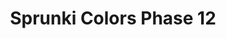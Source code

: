 ---
slug: sprunki-colors-phase-12-2515
title: Sprunki Colors Phase 12
description: "Sprunki Colors Phase 12 is an exciting online game. Play for free directly in your browser!"
icon: /images/popular_mods/Sprunki Colors Phase 12.png
url: https://wowtbc.net/sprunkin/colors-phase-12/index.html
previewImage: /images/popular_mods/Sprunki Colors Phase 12.png
type: popular mods

# SEO配置
seo:
  title: "Sprunki Colors Phase 12 - Play Free Online Game | Fun Browser Games"
  description: "Sprunki Colors Phase 12 - Play this fun online game for free in your browser. No download required!"
  ogImage: "/images/popular_mods/Sprunki Colors Phase 12.png"
  keywords: "sprunki-colors-phase-12-2515, online game, browser game, free game, popular mods game, play online"

videoUrls:
  - https://www.youtube.com/embed/example1
  - https://www.youtube.com/embed/example2

whyPlay:
  title: "Why Play Sprunki Colors Phase 12?"
  items:
    - "Immersive Gameplay: Sprunki Colors Phase 12 offers an engaging and immersive gaming experience that will keep you entertained for hours"
    - "Challenging Levels: Test your skills with increasingly difficult challenges and obstacles"
    - "Beautiful Graphics: Enjoy stunning visuals and smooth animations that bring the game world to life"
    - "Regular Updates: New content and features are added regularly to keep the game fresh and exciting"
    - "Free to Play: Experience all the fun without spending a penny"
    - "Community Features: Connect with other players, share strategies, and compete for high scores"
    - "Cross-Platform: Play on any device with a web browser, no downloads required"

features:
  title: "Key Features of Sprunki Colors Phase 12"
  image: "/images/popular_mods/Sprunki Colors Phase 12.png"
  items:
    - "Intuitive Controls: Easy to learn controls make Sprunki Colors Phase 12 accessible for players of all skill levels"
    - "Multiple Game Modes: Enjoy various gameplay options that provide different challenges and experiences"
    - "Character Customization: Personalize your gaming experience with unique characters and items"
    - "Achievement System: Complete special tasks to earn rewards and recognition"
    - "Leaderboards: Compete with players worldwide and see who can achieve the highest scores"

characteristics:
  title: "Game Characteristics"
  image: "/images/popular_mods/Sprunki Colors Phase 12.png"
  items:
    - "Genre: Popular mods game with elements of strategy and skill"
    - "Difficulty: Suitable for both casual gamers and those seeking a challenge"
    - "Play Time: Quick sessions or extended gameplay, depending on your preference"
    - "Art Style: Vibrant and engaging visuals that enhance the gaming experience"
    - "Sound Design: Immersive audio that complements the gameplay perfectly"

info: "Sprunki Colors Phase 12 is an exciting online game that offers players a unique and engaging gaming experience. With its intuitive controls, stunning visuals, and challenging gameplay, Sprunki Colors Phase 12 provides hours of entertainment for players of all ages and skill levels. Whether you're looking for a quick gaming session during a break or an extended play session, Sprunki Colors Phase 12 delivers an immersive experience that will keep you coming back for more. The game features multiple levels of increasing difficulty, ensuring that players are constantly challenged as they progress. With regular updates adding new content and features, Sprunki Colors Phase 12 remains fresh and exciting, providing endless entertainment options for its growing community of players."

howToPlayIntro: "Welcome to Sprunki Colors Phase 12! This guide will walk you through the basics and help you master the game. Whether you're a beginner or looking to improve your skills, these tips and instructions will enhance your gaming experience."

howToPlaySteps:
  - title: "Getting Started"
    description: "Begin your Sprunki Colors Phase 12 adventure by familiarizing yourself with the controls. Use your keyboard or mouse to navigate through the game interface. The tutorial will guide you through the basic mechanics and help you understand the objectives."
  - title: "Understanding the Objectives"
    description: "In Sprunki Colors Phase 12, your main goal is to progress through levels by completing specific objectives. Each level presents unique challenges that require different strategies and approaches."
  - title: "Mastering the Controls"
    description: "Practice using the controls to improve your precision and reaction time. Sprunki Colors Phase 12 requires quick reflexes and strategic thinking to overcome obstacles and defeat opponents."
  - title: "Utilizing Power-ups"
    description: "Collect power-ups throughout the game to enhance your abilities and overcome difficult challenges. Each power-up offers unique advantages that can be crucial for success."
  - title: "Developing Strategies"
    description: "As you progress in Sprunki Colors Phase 12, develop effective strategies for different scenarios. Analyze patterns, anticipate challenges, and adapt your approach to maximize your performance."

faq:
  title: "Frequently Asked Questions about Sprunki Colors Phase 12"
  items:
    - question: "Is Sprunki Colors Phase 12 free to play?"
      answer: "Yes, Sprunki Colors Phase 12 is completely free to play directly in your web browser. No downloads or purchases are required to enjoy the full game experience."
    - question: "Can I play Sprunki Colors Phase 12 on mobile devices?"
      answer: "Yes, Sprunki Colors Phase 12 is optimized for both desktop and mobile play. You can enjoy the game on any device with a web browser and internet connection."
    - question: "Are there any in-game purchases?"
      answer: "While Sprunki Colors Phase 12 is free to play, there may be optional in-game purchases available for cosmetic items or additional features that don't affect core gameplay."
    - question: "How often is Sprunki Colors Phase 12 updated?"
      answer: "The developers regularly update Sprunki Colors Phase 12 with new content, features, and improvements based on player feedback and game performance."
    - question: "Can I play Sprunki Colors Phase 12 offline?"
      answer: "Currently, Sprunki Colors Phase 12 requires an internet connection to play as it's a browser-based online game."
    - question: "Is Sprunki Colors Phase 12 suitable for children?"
      answer: "Yes, Sprunki Colors Phase 12 is designed to be family-friendly and suitable for players of all ages."
    - question: "How do I report bugs or issues?"
      answer: "If you encounter any problems while playing Sprunki Colors Phase 12, you can report them through the game's support page or contact the developers directly through their website."
    - question: "Still Have Questions?"
      answer: "If you have additional questions about Sprunki Colors Phase 12 that aren't covered in this FAQ, please visit our support center or contact our customer service team for assistance."
---